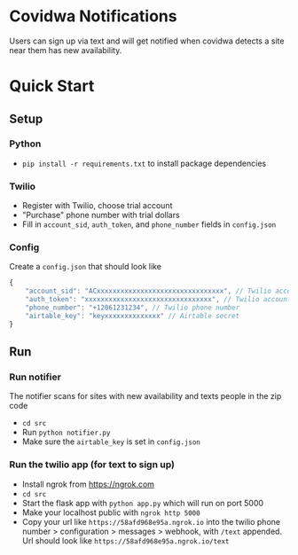 # Covidwa Notifications

Users can sign up via text and will get notified when covidwa detects a site near them has new availability.

# Quick Start

## Setup

### Python
- `pip install -r requirements.txt` to install package dependencies

### Twilio
- Register with Twilio, choose trial account
- "Purchase" phone number with trial dollars
- Fill in `account_sid`, `auth_token`, and `phone_number` fields in `config.json`

### Config
Create a `config.json` that should look like
```javascript
{
    "account_sid": "ACxxxxxxxxxxxxxxxxxxxxxxxxxxxxxxxx", // Twilio account sid
    "auth_token": "xxxxxxxxxxxxxxxxxxxxxxxxxxxxxxxx", // Twilio account auth token
    "phone_number": "+12061231234", // Twilio phone number
    "airtable_key": "keyxxxxxxxxxxxxxx" // Airtable secret
}
```

## Run

### Run notifier
The notifier scans for sites with new availability and texts people in the zip code
- `cd src`
- Run `python notifier.py`
- Make sure the `airtable_key` is set in `config.json`

### Run the twilio app (for text to sign up)
- Install ngrok from https://ngrok.com
- `cd src`
- Start the flask app with `python app.py` which will run on port 5000
- Make your localhost public with `ngrok http 5000`
- Copy your url like `https://58afd968e95a.ngrok.io` into the twilio phone number > configuration > messages > webhook, with `/text` appended. Url should look like `https://58afd968e95a.ngrok.io/text`
